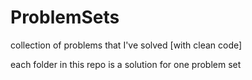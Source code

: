 # ProblemSets
collection of problems that I've solved [with clean code]

each folder in this repo is a solution for one problem set
